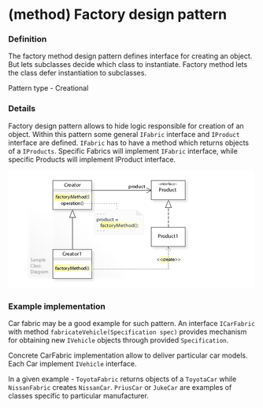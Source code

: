 (method) Factory design pattern
===============================

### Definition

The factory method design pattern defines interface for creating an object.
But lets subclasses decide which class to instantiate. Factory method lets the class
defer instantiation to subclasses.

Pattern type - Creational

### Details

Factory design pattern allows to hide logic responsible for creation of an object.
Within this pattern some general `IFabric` interface and `IProduct`
interface are defined. `IFabric` has to have a method which returns objects of a `IProducts`.
Specific Fabrics will implement `IFabric` interface, while specific Products
will implement IProduct interface.

![](factory_uml.jpg)


### Example implementation

Car fabric may be a good example for such pattern. An interface
`ICarFabric` with method `fabricateVehicle(Specification spec)` provides mechanism
for obtaining new `IVehicle` objects through provided `Specification`.

Concrete CarFabric implementation allow to deliver particular car models.
Each Car implement `IVehicle` interface.

In a given example - `ToyotaFabric` returns objects of a `ToyotaCar` while `NissanFabric` creates `NissanCar`.
`PriusCar` or `JukeCar` are examples of classes specific to particular manufacturer.
